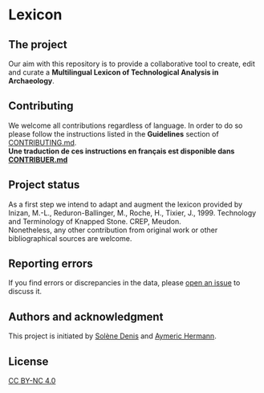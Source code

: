 # Lexicon

## The project
Our aim with this repository is to provide a collaborative tool to create, edit and curate a **Multilingual Lexicon of Technological Analysis in Archaeology**.  

## Contributing
We welcome all contributions regardless of language. In order to do so please follow the instructions listed in the **Guidelines** section of [CONTRIBUTING.md](CONTRIBUTING.md).  
**Une traduction de ces instructions en français est disponible dans [CONTRIBUER.md](CONTRIBUER.md)**

## Project status
As a first step we intend to adapt and augment the lexicon provided by Inizan, M.-L., Reduron-Ballinger, M., Roche, H., Tixier, J., 1999. Technology and Terminology of Knapped Stone. CREP, Meudon.  
Nonetheless, any other contribution from original work or other bibliographical sources are welcome.

## Reporting errors
If you find errors or discrepancies in the data, please [open an issue](https://github.com/tupuni/lexicon/blob/main/CONTRIBUTING.md#1-2-procedure-to-suggest-modifications) to discuss it.

## Authors and acknowledgment
This project is initiated by [Solène Denis](https://umrtemps.cnrs.fr/en/membre/denis-solene-2/) and [Aymeric Hermann](https://umrtemps.cnrs.fr/en/membre/hermann-aymeric-2/).
<!-- This project currently involves by Solène Denis (CNRS, UMR8068), Aymeric Hermann (CNRS, UMR8068), Jean-Philippe Collin (ULB), Lars Anderson (UPN, UMR8068), Françoise Bostyn (UP1), Thomas Guichet (), et Véronique Brunet (INRAP). -->

## License
[CC BY-NC 4.0](https://creativecommons.org/licenses/by-nc/4.0/)
